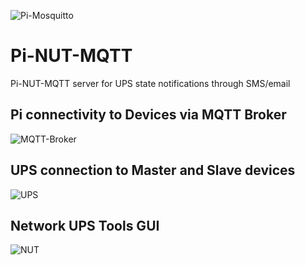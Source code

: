 ![Pi-Mosquitto](https://external-content.duckduckgo.com/iu/?u=https%3A%2F%2Felementztechblog.files.wordpress.com%2F2017%2F12%2Fpi-plus-mosquitto.jpg)
# Pi-NUT-MQTT
Pi-NUT-MQTT server for UPS state notifications through SMS/email

## Pi connectivity to Devices via MQTT Broker
![MQTT-Broker](https://external-content.duckduckgo.com/iu/?u=https%3A%2F%2Fimage.slidesharecdn.com%2Fnodemcuxraspberrypi2xmqtt-150821024325-lva1-app6892%2F95%2Fnode-mcu-x-raspberrypi2-x-mqtt-2-638.jpg)

## UPS connection to Master and Slave devices
![UPS](https://external-content.duckduckgo.com/iu/?u=http%3A%2F%2F1.bp.blogspot.com%2F_pZR-MkUqhAc%2FTNMmb-vso7I%2FAAAAAAAABgM%2FGBVNZasvkSw%2Fs1600%2Fnetwork.ups.tools.png&f=1&nofb=1)

## Network UPS Tools GUI
![NUT](https://external-content.duckduckgo.com/iu/?u=http%3A%2F%2Fmuff.kiev.ua%2Ffiles%2Fimagepicker%2F1%2Fnut2.gif)
